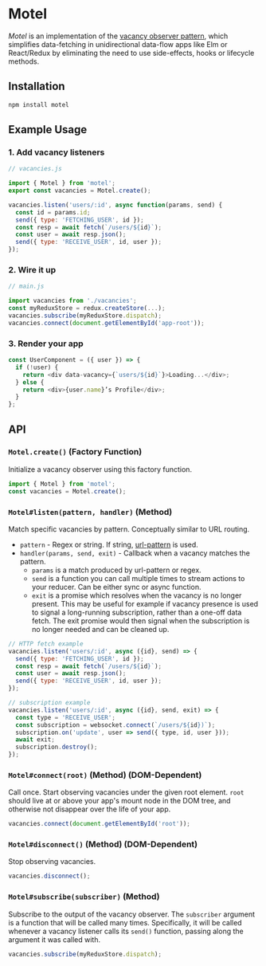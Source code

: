 # Motel

*Motel* is an implementation of the [vacancy observer pattern](https://gist.github.com/greim/3de3bcb71a672e11c75e371b7b81f4bb), which simplifies data-fetching in unidirectional data-flow apps like Elm or React/Redux by eliminating the need to use side-effects, hooks or lifecycle methods.

## Installation

```bash
npm install motel
```

## Example Usage

### 1. Add vacancy listeners

```js
// vacancies.js

import { Motel } from 'motel';
export const vacancies = Motel.create();

vacancies.listen('users/:id', async function(params, send) {
  const id = params.id;
  send({ type: 'FETCHING_USER', id });
  const resp = await fetch(`/users/${id}`);
  const user = await resp.json();
  send({ type: 'RECEIVE_USER', id, user });
});
```

### 2. Wire it up

```js
// main.js

import vacancies from './vacancies';
const myReduxStore = redux.createStore(...);
vacancies.subscribe(myReduxStore.dispatch);
vacancies.connect(document.getElementById('app-root'));
```

### 3. Render your app

```js
const UserComponent = ({ user }) => {
  if (!user) {
    return <div data-vacancy={`users/${id}`}>Loading...</div>;
  } else {
    return <div>{user.name}’s Profile</div>;
  }
};
```

## API

### `Motel.create()` (Factory Function)

Initialize a vacancy observer using this factory function.

```js
import { Motel } from 'motel';
const vacancies = Motel.create();
```

### `Motel#listen(pattern, handler)` (Method)

Match specific vacancies by pattern. Conceptually similar to URL routing.

 * `pattern` - Regex or string. If string, [url-pattern](https://www.npmjs.com/package/url-pattern) is used.
 * `handler(params, send, exit)` - Callback when a vacancy matches the pattern.
   * `params` is a match produced by url-pattern or regex.
   * `send` is a function you can call multiple times to stream actions to your reducer. Can be either sync or async function.
   * `exit` is a promise which resolves when the vacancy is no longer present. This may be useful for example if vacancy presence is used to signal a long-running subscription, rather than a one-off data fetch. The exit promise would then signal when the subscription is no longer needed and can be cleaned up.

```js
// HTTP fetch example
vacancies.listen('users/:id', async ({id}, send) => {
  send({ type: 'FETCHING_USER', id });
  const resp = await fetch(`/users/${id}`);
  const user = await resp.json();
  send({ type: 'RECEIVE_USER', id, user });
});
```

```js
// subscription example
vacancies.listen('users/:id', async ({id}, send, exit) => {
  const type = 'RECEIVE_USER';
  const subscription = websocket.connect(`/users/${id})`);
  subscription.on('update', user => send({ type, id, user }));
  await exit;
  subscription.destroy();
});
```

### `Motel#connect(root)` (Method) (DOM-Dependent)

Call once. Start observing vacancies under the given root element. `root` should live at or above your app's mount node in the DOM tree, and otherwise not disappear over the life of your app.

```js
vacancies.connect(document.getElementById('root'));
```

### `Motel#disconnect()` (Method) (DOM-Dependent)

Stop observing vacancies.

```js
vacancies.disconnect();
```

### `Motel#subscribe(subscriber)` (Method)

Subscribe to the output of the vacancy observer. The `subscriber` argument is a function that will be called many times. Specifically, it will be called whenever a vacancy listener calls its `send()` function, passing along the argument it was called with.

```js
vacancies.subscribe(myReduxStore.dispatch);
```
